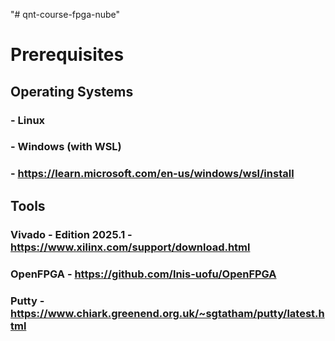 "# qnt-course-fpga-nube" 
# Prerequisites
## Operating Systems
###  - Linux 
###  - Windows (with WSL) 
###    - https://learn.microsoft.com/en-us/windows/wsl/install

## Tools
### Vivado - Edition 2025.1 - https://www.xilinx.com/support/download.html
### OpenFPGA - https://github.com/lnis-uofu/OpenFPGA
### Putty - https://www.chiark.greenend.org.uk/~sgtatham/putty/latest.html



